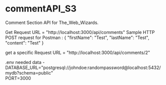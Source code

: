 # commentAPI_S3
Comment Section API for The_Web_Wizards.

Get Request URL = "http://localhost:3000/api/comments"
Sample HTTP POST request for Postman :
{
  "firstName": "Test",
  "lastName": "Test",
  "content": "Test"
}

get a specific Request URL = "http://localhost:3000/api/comments/2"

.env needed data -<br>
DATABASE_URL="postgresql://johndoe:randompassword@localhost:5432/mydb?schema=public"<br>
PORT=3000
